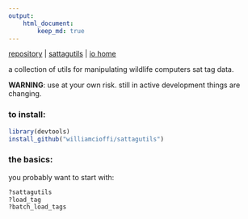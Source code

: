 ```yaml
---
output:
    html_document:
        keep_md: true 
---
```


[repository](https://github.com/williamcioffi/sattagutils) | [sattagutils](https://williamcioffi.github.io/sattagutils) |  [io home](https://williamcioffi.github.io)

a collection of utils for manipulating wildlife computers sat tag data.

**WARNING**: use at your own risk. still in active development things are changing.

### to install:

```r
library(devtools)
install_github("williamcioffi/sattagutils")
```
### the basics:
you probably want to start with:

```r
?sattagutils
?load_tag
?batch_load_tags
```

